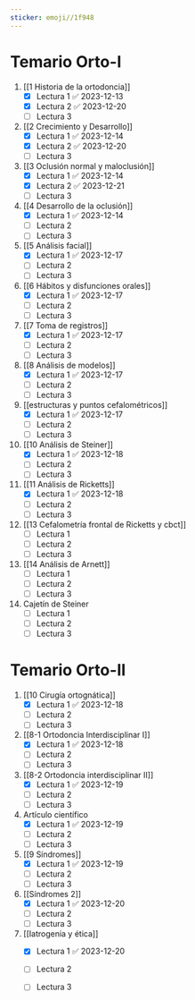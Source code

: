 ```yaml
---
sticker: emoji//1f948
---
```

# Temario Orto-I
1. [[1 Historia de la ortodoncia]]
	- [x] Lectura 1 ✅ 2023-12-13
	- [x] Lectura 2 ✅ 2023-12-20
	- [ ] Lectura 3
1. [[2 Crecimiento y Desarrollo]]
	- [x] Lectura 1 ✅ 2023-12-14
	- [x] Lectura 2 ✅ 2023-12-20
	- [ ] Lectura 3
2. [[3 Oclusión normal y maloclusión]]
	- [x] Lectura 1 ✅ 2023-12-14
	- [x] Lectura 2 ✅ 2023-12-21
	- [ ] Lectura 3
3. [[4 Desarrollo de la oclusión]]
	- [x] Lectura 1 ✅ 2023-12-14
	- [ ] Lectura 2
	- [ ] Lectura 3
4. [[5 Análisis facial]]
	- [x] Lectura 1 ✅ 2023-12-17
	- [ ] Lectura 2
	- [ ] Lectura 3
5. [[6 Hábitos y disfunciones orales]]
	- [x] Lectura 1 ✅ 2023-12-17
	- [ ] Lectura 2
	- [ ] Lectura 3
6. [[7 Toma de registros]]
	- [x] Lectura 1 ✅ 2023-12-17
	- [ ] Lectura 2
	- [ ] Lectura 3
7. [[8 Análisis de modelos]]
	- [x] Lectura 1 ✅ 2023-12-17
	- [ ] Lectura 2
	- [ ] Lectura 3
8. [[estructuras y puntos cefalométricos]]
	- [x] Lectura 1 ✅ 2023-12-17
	- [ ] Lectura 2
	- [ ] Lectura 3
9. [[10 Análisis de Steiner]]
	- [x] Lectura 1 ✅ 2023-12-18
	- [ ] Lectura 2
	- [ ] Lectura 3
10. [[11 Análisis de Ricketts]]
	- [x] Lectura 1 ✅ 2023-12-18
	- [ ] Lectura 2
	- [ ] Lectura 3
11. [[13 Cefalometría frontal de Ricketts y cbct]]
	- [ ] Lectura 1
	- [ ] Lectura 2
	- [ ] Lectura 3
12. [[14 Análisis de Arnett]]
	- [ ] Lectura 1
	- [ ] Lectura 2
	- [ ] Lectura 3
13. Cajetín de Steiner
	- [ ] Lectura 1
	- [ ] Lectura 2
	- [ ] Lectura 3

# Temario Orto-II
1. [[10 Cirugía ortognática]]
	- [x] Lectura 1 ✅ 2023-12-18
	- [ ] Lectura 2
	- [ ] Lectura 3
 2. [[8-1 Ortodoncia Interdisciplinar I]]
	- [x] Lectura 1 ✅ 2023-12-18
	- [ ] Lectura 2
	- [ ] Lectura 3
 3. [[8-2 Ortodoncia interdisciplinar II]]
	- [x] Lectura 1 ✅ 2023-12-19
	- [ ] Lectura 2
	- [ ] Lectura 3
 4. Artículo científico
	- [x] Lectura 1 ✅ 2023-12-19
	- [ ] Lectura 2
	- [ ] Lectura 3
 5. [[9 Síndromes]]
	- [x] Lectura 1 ✅ 2023-12-19
	- [ ] Lectura 2
	- [ ] Lectura 3
 6. [[Síndromes 2]]
	- [x] Lectura 1 ✅ 2023-12-20
	- [ ] Lectura 2
	- [ ] Lectura 3
 7. [[Iatrogenia y ética]]
	- [x] Lectura 1 ✅ 2023-12-20
	- [ ] Lectura 2
	- [ ] Lectura 3

